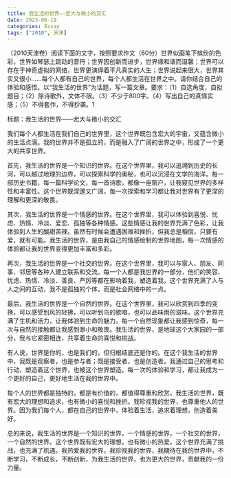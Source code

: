 ```yaml
---
title: 我生活的世界——宏大与微小的交汇
date: 2023-06-19
categories: Essay
tags: ["2010", 天津]
---
```


（2010天津卷）阅读下面的文字，按照要求作文（60分）世界似画笔下缤纷的色彩，世界如琴瑟上跳动的音符；世界因创新而进步，世界缘和谐而温馨；世界可以存在于神奇虚拟的网络，世界更演绎着平凡真实的人生；世界说起来很大，世界其实又很小……每个人都有自己的世界，每个人都生活在世界之中。请你结合自己的体验和感悟。以“我生活的世界”为话题，写一篇文章。要求：（1）自选角度，自拟题目；（2）除诗歌外，文体不限。（3）不少于800字。（4）写出自己的真情实感；（5）不得套作，不得抄袭。1

标题：我生活的世界——宏大与微小的交汇

我们每个人都生活在我们自己的世界里，这个世界既包含宏大的宇宙，又蕴含微小的生活点滴。我的世界并不是孤立的，而是融入了广阔的世界之中，形成了一个更大的共享世界。

首先，我生活的世界是一个知识的世界。在这个世界里，我可以追溯到历史的长河，可以越过地理的边界，可以探索科学的奥秘，也可以沉浸在文学的海洋。每一部历史书籍，每一篇科学论文，每一首诗歌，都像一座窗户，让我窥见世界的多样性和丰富性。这个世界既深邃又广阔，每一次探索和学习都让我对世界有了更深的理解和更深的敬畏。

其次，我生活的世界是一个情感的世界。在这个世界里，我可以体验到喜悦、忧虑、热情、冷淡、爱恋、孤独等各种情感。这些情感让我的世界充满了色彩，让我体验到人生的酸甜苦辣。虽然有时候会遭遇困难和挫折，但我总是相信，只要有爱，就有可能。我生活的世界，是由我自己的情感绘制的世界地图，每一次情感的体验都让我的世界变得更加丰富和多彩。

再次，我生活的世界是一个社交的世界。在这个世界里，我可以与家人、朋友、同事、邻居等各种人建立联系和交流。每一个人都是我世界的一部分，他们的笑容、忧虑、热情、冷淡、善良、严厉等都在影响着我，塑造着我。这个世界充满了人与人之间的互动，我不是孤独的个体，而是社会网络中的一点。

最后，我生活的世界是一个自然的世界。在这个世界里，我可以欣赏到四季的变换，可以感受到风的轻拂，可以听到鸟的歌唱，也可以品味雨的滋味。这个世界充满了生机和活力，让我体验到生命的魅力。每一个自然现象都让我感到惊奇，每一次与自然的接触都让我感到渺小和敬畏。我生活的世界，是地球这个大家园的一部分，我与它紧密相连，共享着生命的喜悦和挑战。

有人说，世界是你的，也是我们的，但归根结底还是你的。在这个我生活的世界中，我既是观察者，也是参与者；既是接受者，也是创造者。我通过自己的思考和行动，塑造着这个世界，也被这个世界塑造。每一次的体验和学习，都让我成为一个更好的自己，更好地生活在我的世界中。

每个人的世界都是独特的，都是有价值的，都值得尊重和欣赏。我生活的世界，既有宏大的理想和追求，也有微小的喜悦和挫折。我珍视我的世界，也尊重他人的世界。因为我们每个人，都在自己的世界中，体验着生活，追求着理想，创造着美好。

总的来说，我生活的世界是一个知识的世界，一个情感的世界，一个社交的世界，一个自然的世界。这个世界既有宏大的理想，也有微小的热爱。这个世界充满了挑战，也充满了机遇。我热爱我的世界，我珍视我的世界，我期待在我的世界中，不断学习，不断成长，不断创新，为我生活的世界，也为更大的世界，贡献我的一份力量。